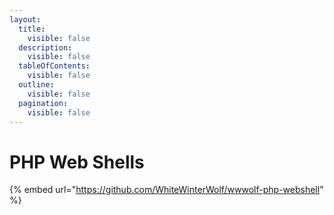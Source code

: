 ```yaml
---
layout:
  title:
    visible: false
  description:
    visible: false
  tableOfContents:
    visible: false
  outline:
    visible: false
  pagination:
    visible: false
---
```


# PHP Web Shells

{% embed url="https://github.com/WhiteWinterWolf/wwwolf-php-webshell" %}
